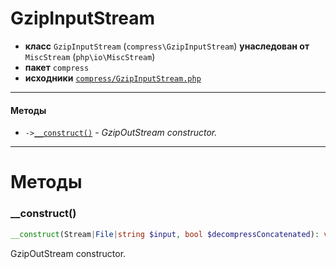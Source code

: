 # GzipInputStream

- **класс** `GzipInputStream` (`compress\GzipInputStream`) **унаследован от** `MiscStream` (`php\io\MiscStream`)
- **пакет** `compress`
- **исходники** [`compress/GzipInputStream.php`](./src/main/resources/JPHP-INF/sdk/compress/GzipInputStream.php)


---

#### Методы

- `->`[`__construct()`](#method-__construct) - _GzipOutStream constructor._

---
# Методы

<a name="method-__construct"></a>

### __construct()
```php
__construct(Stream|File|string $input, bool $decompressConcatenated): void
```
GzipOutStream constructor.